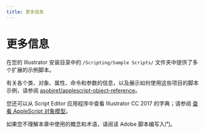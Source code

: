 ```yaml
---
title: 更多信息
---
```

# 更多信息

在您的 Illustrator 安装目录中的 `/Scripting/Sample Scripts/` 文件夹中提供了多个扩展的示例脚本。

有关各个类、对象、属性、命令和参数的信息，以及展示如何使用这些项目的脚本示例，请参阅 [asobjref/applescript-object-reference](asobjref/applescript-object-reference)。

您还可以从 Script Editor 应用程序中查看 Illustrator CC 2017 的字典；请参阅 [查看 AppleScript 对象模型](../introduction/viewingTheObjectModel.md#viewing-the-applescript-object-model)。

如果您不理解本章中使用的概念和术语，请阅读 Adobe 脚本编写入门。